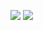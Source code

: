 [![](https://github-readme-stats.vercel.app/api?username=litepupp)](https://github.com/anuraghazra/github-readme-stats)
[![](https://github-readme-stats.vercel.app/api/top-langs/?username=litepupp&layout=compact)](https://github.com/anuraghazra/github-readme-stats)
